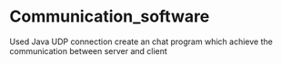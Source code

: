 # Communication_software
Used Java UDP connection create an chat program which achieve the communication between server and client
